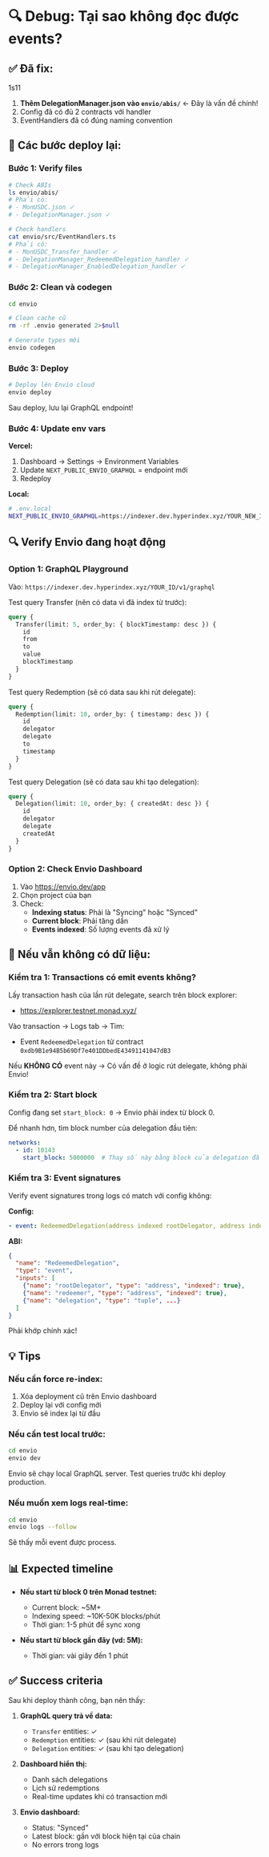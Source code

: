 # 🔍 Debug: Tại sao không đọc được events?

## ✅ Đã fix:
1s11
1. **Thêm DelegationManager.json vào `envio/abis/`** ← Đây là vấn đề chính!
2. Config đã có đủ 2 contracts với handler
3. EventHandlers đã có đúng naming convention

## 🚀 Các bước deploy lại:

### Bước 1: Verify files

```bash
# Check ABIs
ls envio/abis/
# Phải có:
# - MonUSDC.json ✓
# - DelegationManager.json ✓

# Check handlers
cat envio/src/EventHandlers.ts
# Phải có:
# - MonUSDC_Transfer_handler ✓
# - DelegationManager_RedeemedDelegation_handler ✓
# - DelegationManager_EnabledDelegation_handler ✓
```

### Bước 2: Clean và codegen

```bash
cd envio

# Clean cache cũ
rm -rf .envio generated 2>$null

# Generate types mới
envio codegen
```

### Bước 3: Deploy

```bash
# Deploy lên Envio cloud
envio deploy
```

Sau deploy, lưu lại GraphQL endpoint!

### Bước 4: Update env vars

**Vercel:**
1. Dashboard → Settings → Environment Variables
2. Update `NEXT_PUBLIC_ENVIO_GRAPHQL` = endpoint mới
3. Redeploy

**Local:**
```bash
# .env.local
NEXT_PUBLIC_ENVIO_GRAPHQL=https://indexer.dev.hyperindex.xyz/YOUR_NEW_ID/v1/graphql
```

## 🔍 Verify Envio đang hoạt động

### Option 1: GraphQL Playground

Vào: `https://indexer.dev.hyperindex.xyz/YOUR_ID/v1/graphql`

Test query Transfer (nên có data vì đã index từ trước):
```graphql
query {
  Transfer(limit: 5, order_by: { blockTimestamp: desc }) {
    id
    from
    to
    value
    blockTimestamp
  }
}
```

Test query Redemption (sẽ có data sau khi rút delegate):
```graphql
query {
  Redemption(limit: 10, order_by: { timestamp: desc }) {
    id
    delegator
    delegate
    to
    timestamp
  }
}
```

Test query Delegation (sẽ có data sau khi tạo delegation):
```graphql
query {
  Delegation(limit: 10, order_by: { createdAt: desc }) {
    id
    delegator
    delegate
    createdAt
  }
}
```

### Option 2: Check Envio Dashboard

1. Vào https://envio.dev/app
2. Chọn project của bạn
3. Check:
   - **Indexing status**: Phải là "Syncing" hoặc "Synced"
   - **Current block**: Phải tăng dần
   - **Events indexed**: Số lượng events đã xử lý

## 🐛 Nếu vẫn không có dữ liệu:

### Kiểm tra 1: Transactions có emit events không?

Lấy transaction hash của lần rút delegate, search trên block explorer:
- https://explorer.testnet.monad.xyz/

Vào transaction → Logs tab → Tìm:
- Event `RedeemedDelegation` từ contract `0xdb9B1e94B5b69Df7e401DDbedE43491141047dB3`

Nếu **KHÔNG CÓ** event này → Có vấn đề ở logic rút delegate, không phải Envio!

### Kiểm tra 2: Start block

Config đang set `start_block: 0` → Envio phải index từ block 0.

Để nhanh hơn, tìm block number của delegation đầu tiên:
```yaml
networks:
  - id: 10143
    start_block: 5000000  # Thay số này bằng block của delegation đầu tiên - 1000
```

### Kiểm tra 3: Event signatures

Verify event signatures trong logs có match với config không:

**Config:**
```yaml
- event: RedeemedDelegation(address indexed rootDelegator, address indexed redeemer, tuple delegation)
```

**ABI:**
```json
{
  "name": "RedeemedDelegation",
  "type": "event",
  "inputs": [
    {"name": "rootDelegator", "type": "address", "indexed": true},
    {"name": "redeemer", "type": "address", "indexed": true},
    {"name": "delegation", "type": "tuple", ...}
  ]
}
```

Phải khớp chính xác!

## 💡 Tips

### Nếu cần force re-index:

1. Xóa deployment cũ trên Envio dashboard
2. Deploy lại với config mới
3. Envio sẽ index lại từ đầu

### Nếu cần test local trước:

```bash
cd envio
envio dev
```

Envio sẽ chạy local GraphQL server. Test queries trước khi deploy production.

### Nếu muốn xem logs real-time:

```bash
cd envio
envio logs --follow
```

Sẽ thấy mỗi event được process.

## 📊 Expected timeline

- **Nếu start từ block 0 trên Monad testnet:**
  - Current block: ~5M+
  - Indexing speed: ~10K-50K blocks/phút
  - Thời gian: 1-5 phút để sync xong

- **Nếu start từ block gần đây (vd: 5M):**
  - Thời gian: vài giây đến 1 phút

## ✅ Success criteria

Sau khi deploy thành công, bạn nên thấy:

1. **GraphQL query trả về data:**
   - `Transfer` entities: ✓
   - `Redemption` entities: ✓ (sau khi rút delegate)
   - `Delegation` entities: ✓ (sau khi tạo delegation)

2. **Dashboard hiển thị:**
   - Danh sách delegations
   - Lịch sử redemptions
   - Real-time updates khi có transaction mới

3. **Envio dashboard:**
   - Status: "Synced"
   - Latest block: gần với block hiện tại của chain
   - No errors trong logs

